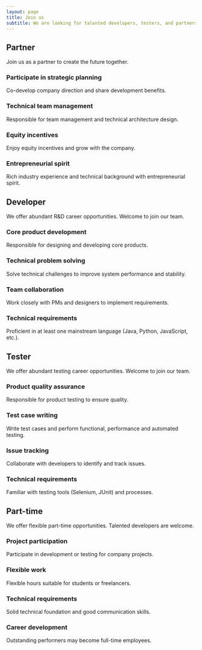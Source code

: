 ```yaml
---
layout: page
title: Join us
subtitle: We are looking for talented developers, testers, and partners.
---
```


## Partner
Join us as a partner to create the future together.

### Participate in strategic planning
Co-develop company direction and share development benefits.
### Technical team management
Responsible for team management and technical architecture design.
### Equity incentives
Enjoy equity incentives and grow with the company.
### Entrepreneurial spirit
Rich industry experience and technical background with entrepreneurial spirit.

## Developer
We offer abundant R&D career opportunities. Welcome to join our team.
### Core product development
Responsible for designing and developing core products.
### Technical problem solving
Solve technical challenges to improve system performance and stability.
### Team collaboration
Work closely with PMs and designers to implement requirements.
### Technical requirements
Proficient in at least one mainstream language (Java, Python, JavaScript, etc.).

## Tester
We offer abundant testing career opportunities. Welcome to join our team.
### Product quality assurance
Responsible for product testing to ensure quality.
### Test case writing
Write test cases and perform functional, performance and automated testing.
### Issue tracking
Collaborate with developers to identify and track issues.
### Technical requirements
Familiar with testing tools (Selenium, JUnit) and processes.

## Part-time
We offer flexible part-time opportunities. Talented developers are welcome.
### Project participation
Participate in development or testing for company projects.
### Flexible work
Flexible hours suitable for students or freelancers.
### Technical requirements
Solid technical foundation and good communication skills.
### Career development
Outstanding performers may become full-time employees.


